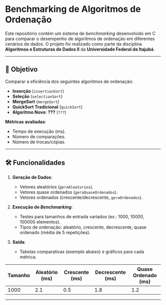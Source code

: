 # Benchmarking de Algoritmos de Ordenação

Este repositório contém um sistema de _benchmarking_ desenvolvido em C para comparar o desempenho de algoritmos de ordenação em diferentes cenários de dados. O projeto foi realizado como parte da disciplina **Algoritmos e Estruturas de Dados II** da **Universidade Federal de Itajubá**.

---

## 📌 Objetivo
Comparar a eficiência dos seguintes algoritmos de ordenação:
- **Inserção** (`insertionSort`)
- **Seleção** (`selectionSort`)
- **MergeSort** (`mergeSort`)
- **QuickSort Tradicional** (`quickSort`)
- **Algoritmo Novo**: **???** (`???`)

**Métricas avaliadas**:
- Tempo de execução (ms).
- Número de comparações.
- Número de trocas/cópias.

---

## 🛠️ Funcionalidades
1. **Geração de Dados**:
   - Vetores aleatórios (`geraAleatorios`).
   - Vetores quase ordenados (`geraQuaseOrdenados`).
   - Vetores ordenados (crescente/decrescente, `geraOrdenados`).

2. **Execução de _Benchmarking_**:
   - Testes para tamanhos de entrada variados (ex.: 1000, 10000, 100000 elementos).
   - Tipos de ordenação: aleatório, crescente, decrescente, quase ordenado (média de 5 repetições).

3. **Saída**:
   - Tabelas comparativas (exemplo abaixo) e gráficos para cada métrica.

| Tamanho | Aleatório (ms) | Crescente (ms) | Decrescente (ms) | Quase Ordenado (ms) |
|---------|----------------|----------------|------------------|---------------------|
| 1000    | 2.1            | 0.5            | 1.8              | 1.2                 |

---

